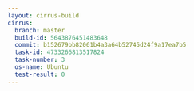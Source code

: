 ```yaml
---
layout: cirrus-build
cirrus:
  branch: master
  build-id: 5643876451483648
  commit: b152679bb82061b4a3a64b52745d24f9a17ea7b5
  task-id: 4733266813517824
  task-number: 3
  os-name: Ubuntu
  test-result: 0
---
```

